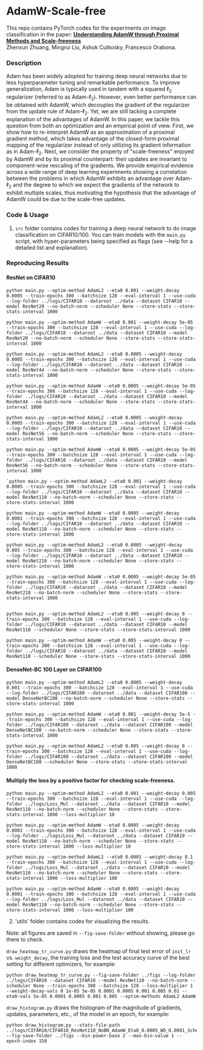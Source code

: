# AdamW-Scale-free

This repo contains PyTorch codes for the experiments on image classification in the paper:
**[Understanding AdamW through Proximal Methods and Scale-freeness](https://arxiv.org/abs/2202.00089)**  
Zhenxun Zhuang, Mingrui Liu, Ashok Cutkosky, Francesco Orabona.

### Description

Adam has been widely adopted for training deep neural networks due to less hyperparameter tuning and remarkable performance. To improve generalization, Adam is typically used in tandem with a squared $\ell_2$ regularizer (referred to as Adam-$\ell_2$). However, even better performance can be obtained with AdamW, which decouples the gradient of the regularizer from the update rule of Adam-$\ell_2$. Yet, we are still lacking a complete explanation of the advantages of AdamW. In this paper, we tackle this question from both an optimization and an empirical point of view. First, we show how to re-interpret AdamW as an approximation of a proximal gradient method, which takes advantage of the closed-form proximal mapping of the regularizer instead of only utilizing its gradient information as in Adam-$\ell_2$. Next, we consider the property of "scale-freeness" enjoyed by AdamW and by its proximal counterpart: their updates are invariant to component-wise rescaling of the gradients. We provide empirical evidence across a wide range of deep learning experiments showing a correlation between the problems in which AdamW exhibits an advantage over Adam-$\ell_2$ and the degree to which we expect the gradients of the network to exhibit multiple scales, thus motivating the hypothesis that the advantage of AdamW could be due to the scale-free updates.

### Code & Usage

1. `src` folder contains codes for training a deep neural network to do image classification on CIFAR10/100. You can train models with the `main.py` script, with hyper-parameters being specified as flags (see --help for a detailed list and explanation).


### Reproducing Results

#### ResNet on CIFAR10
```
python main.py --optim-method AdamL2 --eta0 0.001 --weight-decay 0.0005 --train-epochs 300 --batchsize 128 --eval-interval 1 --use-cuda --log-folder ../logs/CIFAR10 --dataroot ../data --dataset CIFAR10 --model ResNet20 --no-batch-norm --scheduler None --store-stats --store-stats-interval 1000

python main.py --optim-method AdamW --eta0 0.001 --weight-decay 5e-05 --train-epochs 300 --batchsize 128 --eval-interval 1 --use-cuda --log-folder ../logs/CIFAR10 --dataroot ../data --dataset CIFAR10 --model ResNet20 --no-batch-norm --scheduler None --store-stats --store-stats-interval 1000

python main.py --optim-method AdamL2 --eta0 0.0005 --weight-decay 0.0005 --train-epochs 300 --batchsize 128 --eval-interval 1 --use-cuda --log-folder ../logs/CIFAR10 --dataroot ../data --dataset CIFAR10 --model ResNet44 --no-batch-norm --scheduler None --store-stats --store-stats-interval 1000

python main.py --optim-method AdamW --eta0 0.0005 --weight-decay 5e-05 --train-epochs 300 --batchsize 128 --eval-interval 1 --use-cuda --log-folder ../logs/CIFAR10 --dataroot ../data --dataset CIFAR10 --model ResNet44 --no-batch-norm --scheduler None --store-stats --store-stats-interval 1000

python main.py --optim-method AdamL2 --eta0 0.0005 --weight-decay 0.0005 --train-epochs 300 --batchsize 128 --eval-interval 1 --use-cuda --log-folder ../logs/CIFAR10 --dataroot ../data --dataset CIFAR10 --model ResNet56 --no-batch-norm --scheduler None --store-stats --store-stats-interval 1000

python main.py --optim-method AdamW --eta0 0.0005 --weight-decay 5e-05 --train-epochs 300 --batchsize 128 --eval-interval 1 --use-cuda --log-folder ../logs/CIFAR10 --dataroot ../data --dataset CIFAR10 --model ResNet56 --no-batch-norm --scheduler None --store-stats --store-stats-interval 1000`

`python main.py --optim-method AdamL2 --eta0 0.001 --weight-decay 0.0005 --train-epochs 300 --batchsize 128 --eval-interval 1 --use-cuda --log-folder ../logs/CIFAR10 --dataroot ../data --dataset CIFAR10 --model ResNet110 --no-batch-norm --scheduler None --store-stats --store-stats-interval 1000

python main.py --optim-method AdamW --eta0 0.0005 --weight-decay 0.0001 --train-epochs 300 --batchsize 128 --eval-interval 1 --use-cuda --log-folder ../logs/CIFAR10 --dataroot ../data --dataset CIFAR10 --model ResNet110 --no-batch-norm --scheduler None --store-stats --store-stats-interval 1000

python main.py --optim-method AdamL2 --eta0 0.0005 --weight-decay 0.005 --train-epochs 300 --batchsize 128 --eval-interval 1 --use-cuda --log-folder ../logs/CIFAR10 --dataroot ../data --dataset CIFAR10 --model ResNet218 --no-batch-norm --scheduler None --store-stats --store-stats-interval 1000

python main.py --optim-method AdamW --eta0 0.0005 --weight-decay 5e-05 --train-epochs 300 --batchsize 128 --eval-interval 1 --use-cuda --log-folder ../logs/CIFAR10 --dataroot ../data --dataset CIFAR10 --model ResNet218 --no-batch-norm --scheduler None --store-stats --store-stats-interval 1000


python main.py --optim-method AdamL2 --eta0 0.005 --weight-decay 0 --train-epochs 300 --batchsize 128 --eval-interval 1 --use-cuda --log-folder ../logs/CIFAR10 --dataroot ../data --dataset CIFAR10 --model ResNet110 --scheduler None --store-stats --store-stats-interval 1000

python main.py --optim-method AdamW --eta0 0.005 --weight-decay 0 --train-epochs 300 --batchsize 128 --eval-interval 1 --use-cuda --log-folder ../logs/CIFAR10 --dataroot ../data --dataset CIFAR10 --model ResNet110 --scheduler None --store-stats --store-stats-interval 1000
```


#### DenseNet-BC 100 Layer on CIFAR100
```
python main.py --optim-method AdamL2 --eta0 0.0005 --weight-decay 0.001 --train-epochs 300 --batchsize 128 --eval-interval 1 --use-cuda --log-folder ../logs/CIFAR100 --dataroot ../data --dataset CIFAR100 --model DenseNetBC100 --no-batch-norm --scheduler None --store-stats --store-stats-interval 1000

python main.py --optim-method AdamW --eta0 0.001 --weight-decay 5e-5 --train-epochs 300 --batchsize 128 --eval-interval 1 --use-cuda --log-folder ../logs/CIFAR100 --dataroot ../data --dataset CIFAR100 --model DenseNetBC100 --no-batch-norm --scheduler None --store-stats --store-stats-interval 1000

python main.py --optim-method AdamL2 --eta0 0.005 --weight-decay 0 --train-epochs 300 --batchsize 128 --eval-interval 1 --use-cuda --log-folder ../logs/CIFAR100 --dataroot ../data --dataset CIFAR100 --model DenseNetBC100 --scheduler None --store-stats --store-stats-interval 1000
```




#### Multiply the loss by a positive factor for checking scale-freeness.
```
python main.py --optim-method AdamL2 --eta0 0.001 --weight-decay 0.005 --train-epochs 300 --batchsize 128 --eval-interval 1 --use-cuda --log-folder ../logs/Loss_Mul --dataroot ../data --dataset CIFAR10 --model ResNet110 --no-batch-norm --scheduler None --store-stats --store-stats-interval 1000 --loss-multiplier 10

python main.py --optim-method AdamW --eta0 0.0005 --weight-decay 0.0001 --train-epochs 300 --batchsize 128 --eval-interval 1 --use-cuda --log-folder ../logs/Loss_Mul --dataroot ../data --dataset CIFAR10 --model ResNet110 --no-batch-norm --scheduler None --store-stats --store-stats-interval 1000 --loss-multiplier 10

python main.py --optim-method AdamL2 --eta0 0.0001 --weight-decay 0.1 --train-epochs 300 --batchsize 128 --eval-interval 1 --use-cuda --log-folder ../logs/Loss_Mul --dataroot ../data --dataset CIFAR10 --model ResNet110 --no-batch-norm --scheduler None --store-stats --store-stats-interval 1000 --loss-multiplier 100

python main.py --optim-method AdamW --eta0 0.0005 --weight-decay 0.0001 --train-epochs 300 --batchsize 128 --eval-interval 1 --use-cuda --log-folder ../logs/Loss_Mul --dataroot ../data --dataset CIFAR10 --model ResNet110 --no-batch-norm --scheduler None --store-stats --store-stats-interval 1000 --loss-multiplier 100
```

2. 'utils' folder contains codes for visualizing the results.

Note: all figures are saved in `--fig-save-folder` without showing, please go there to check.

`draw_heatmap_tr_curve.py` draws the heatmap of final test error of `init_lr` vs. `weight_decay`, the training loss and the test accuracy curve of the best setting for different optimizers, for example:
```
python draw_heatmap_tr_curve.py --fig-save-folder ../figs --log-folder ../logs/CIFAR10 --dataset CIFAR10 --model ResNet110 --no-batch-norm --scheduler None --train-epochs 300 --batchsize 128 --loss-multiplier 1 --weight-decay-vals 0 1e-05 5e-05 0.0001 0.0005 0.001 0.005 0.01 --eta0-vals 5e-05 0.0001 0.0005 0.001 0.005 --optim-methods AdamL2 AdamW
```

`draw_histogram.py` draws the histogram of the magnitude of gradients, updates, parameters, etc., of the model in an epoch, for example:
```
python draw_histogram.py --stats-file-path ../logs/CIFAR10/CIFAR10_ResNet110_NoBN_AdamW_Eta0_0.0005_WD_0.0001_Scheduler_None_Loss_Mul_1_Epoch_300_BatchSize_128_Test.pickle --fig-save-folder ../figs --bin-power-base 2 --max-bin-value 1 --epoch-index 150
```

